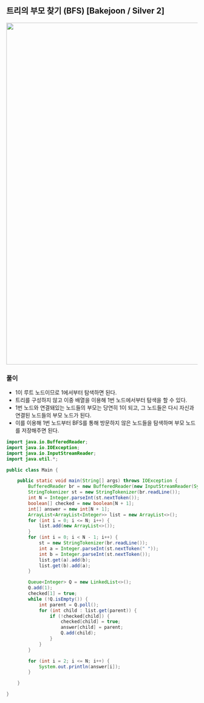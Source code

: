 ## 트리의 부모 찾기 (BFS) [Bakejoon / Silver 2]

<img src="https://user-images.githubusercontent.com/35963403/194540092-6a4120cd-78d2-490e-af4f-a52a5307a3f5.png" width="900">

### 풀이

- 1이 루트 노드이므로 1에서부터 탐색하면 된다.
- 트리를 구성하지 않고 이중 배열을 이용해 1번 노드에서부터 탐색을 할 수 있다.
- 1번 노드와 연결돼있는 노드들의 부모는 당연히 1이 되고, 그 노드들은 다시 자신과 연결된 노드들의 부모 노드가 된다.
- 이를 이용해 1번 노드부터 BFS를 통해 방문하지 않은 노드들을 탐색하며 부모 노드를 저장해주면 된다.

```java
import java.io.BufferedReader;
import java.io.IOException;
import java.io.InputStreamReader;
import java.util.*;

public class Main {

    public static void main(String[] args) throws IOException {
        BufferedReader br = new BufferedReader(new InputStreamReader(System.in));
        StringTokenizer st = new StringTokenizer(br.readLine());
        int N = Integer.parseInt(st.nextToken());
        boolean[] checked = new boolean[N + 1];
        int[] answer = new int[N + 1];
        ArrayList<ArrayList<Integer>> list = new ArrayList<>();
        for (int i = 0; i <= N; i++) {
            list.add(new ArrayList<>());
        }
        for (int i = 0; i < N - 1; i++) {
            st = new StringTokenizer(br.readLine());
            int a = Integer.parseInt(st.nextToken(" "));
            int b = Integer.parseInt(st.nextToken());
            list.get(a).add(b);
            list.get(b).add(a);
        }

        Queue<Integer> Q = new LinkedList<>();
        Q.add(1);
        checked[1] = true;
        while (!Q.isEmpty()) {
            int parent = Q.poll();
            for (int child : list.get(parent)) {
                if (!checked[child]) {
                    checked[child] = true;
                    answer[child] = parent;
                    Q.add(child);
                }
            }
        }

        for (int i = 2; i <= N; i++) {
            System.out.println(answer[i]);
        }

    }

}
```